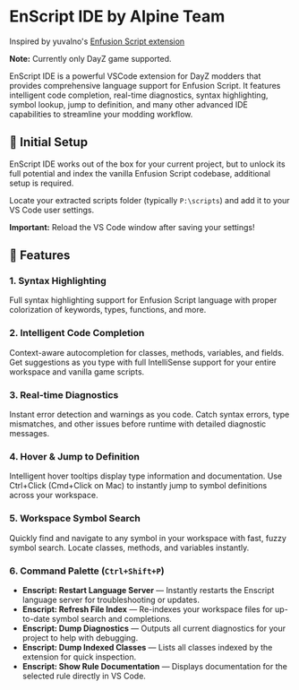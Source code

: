 # EnScript IDE by Alpine Team

Inspired by yuvalno's [Enfusion Script extension](https://github.com/yuvalino/enscript)

**Note:** Currently only DayZ game supported.

EnScript IDE is a powerful VSCode extension for DayZ modders that provides comprehensive language support for Enfusion Script. It features intelligent code completion, real-time diagnostics, syntax highlighting, symbol lookup, jump to definition, and many other advanced IDE capabilities to streamline your modding workflow.

## 🔧 Initial Setup

EnScript IDE works out of the box for your current project, but to unlock its full potential and index the vanilla Enfusion Script codebase, additional setup is required.

Locate your extracted scripts folder (typically `P:\scripts`) and add it to your VS Code user settings.

**Important:** Reload the VS Code window after saving your settings!

## 🚀 Features

### 1. **Syntax Highlighting**
Full syntax highlighting support for Enfusion Script language with proper colorization of keywords, types, functions, and more.

### 2. **Intelligent Code Completion**
Context-aware autocompletion for classes, methods, variables, and fields. Get suggestions as you type with full IntelliSense support for your entire workspace and vanilla game scripts.

### 3. **Real-time Diagnostics**
Instant error detection and warnings as you code. Catch syntax errors, type mismatches, and other issues before runtime with detailed diagnostic messages.

### 4. **Hover & Jump to Definition**
Intelligent hover tooltips display type information and documentation. Use Ctrl+Click (Cmd+Click on Mac) to instantly jump to symbol definitions across your workspace.

### 5. **Workspace Symbol Search**
Quickly find and navigate to any symbol in your workspace with fast, fuzzy symbol search. Locate classes, methods, and variables instantly.

### 6. Command Palette (`Ctrl+Shift+P`)

- **Enscript: Restart Language Server** — Instantly restarts the Enscript language server for troubleshooting or updates.
- **Enscript: Refresh File Index** — Re-indexes your workspace files for up-to-date symbol search and completions.
- **Enscript: Dump Diagnostics** — Outputs all current diagnostics for your project to help with debugging.
- **Enscript: Dump Indexed Classes** — Lists all classes indexed by the extension for quick inspection.
- **Enscript: Show Rule Documentation** — Displays documentation for the selected rule directly in VS Code.
